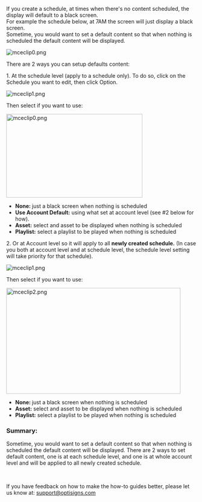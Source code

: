 <p>If you create a schedule, at times when there's no content scheduled, the display will default to a black screen.<br>For example the schedule below, at 7AM the screen will just display a black screen.<br>Sometime, you would want to set a default content so that when nothing is scheduled the default content will be displayed.</p>
<p><img src="https://support.optisigns.com/hc/article_attachments/360055152673" alt="mceclip0.png"></p>
<p>There are 2 ways you can setup defaults content:</p>
<p>1. At the schedule level (apply to a schedule only). To do so, click on the Schedule you want to edit, then click Option.</p>
<p><img src="https://support.optisigns.com/hc/article_attachments/360054278674" alt="mceclip1.png"></p>
<p>Then select if you want to use:</p>
<p><img src="https://support.optisigns.com/hc/article_attachments/360055273853" alt="mceclip0.png" width="361" height="222"></p>
<ul>
<li>
<strong>None: </strong>just a black screen when nothing is scheduled</li>
<li>
<strong>Use Account Default:</strong> using what set at account level (see #2 below for how).</li>
<li>
<strong>Asset:</strong> select and asset to be displayed when nothing is scheduled</li>
<li>
<strong>Playlist:</strong> select a playlist to be played when nothing is scheduled </li>
</ul>
<p>2. Or at Account level so it will apply to all <strong>newly created schedule.</strong> (In case you both at account level and at schedule level, the schedule level setting will take priority for that schedule).</p>
<p><img src="https://support.optisigns.com/hc/article_attachments/360054403494" alt="mceclip1.png"></p>
<p>Then select if you want to use:</p>
<p><img src="https://support.optisigns.com/hc/article_attachments/360055273873" alt="mceclip2.png" width="462" height="281"></p>
<ul>
<li>
<strong>None: </strong>just a black screen when nothing is scheduled</li>
<li>
<strong>Asset:</strong> select and asset to be displayed when nothing is scheduled</li>
<li>
<strong>Playlist:</strong> select a playlist to be played when nothing is scheduled </li>
</ul>
<h3 id="h_01J7BNSP6SJ21EY5YN0RDEJW3P">Summary:</h3>
<p>Sometime, you would want to set a default content so that when nothing is scheduled the default content will be displayed. There are 2 ways to set default content, one is at each schedule level, and one is at whole account level and will be applied to all newly created schedule.</p>
<p> </p>
<p>If you have feedback on how to make the how-to guides better, please let us know at: <a class="link-viewer_link__2qJYG blog-link-hashtag-color y_1_u" href="mailto:support@optisigns.com" target="_top" rel="noreferrer">support@optisigns.com</a></p>